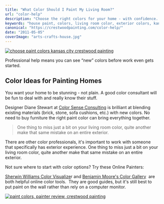 ```yaml
---
title: "What Color Should I Paint My Living Room?"
url: "color-help"
description: "Choose the right colors for your home - with confidence. The right resources make it easy."
keywords: "house paint, colors, living room color, exterior colors, kansas city, crestwood painting"
canonical: "https://crestwoodpainting.com/color-help/"
date: "2011-05-05"
coverImage: "arts-crafts-house.jpg"
---
```


[![choose paint colors kansas city crestwood painting](images/House-shingle-gable_opt.jpg)](https://crestwoodpainting.com/cwp/wp-content/uploads/2011/05/House-shingle-gable_opt.jpg)

Professional help means you can see “new” colors before work even gets started.

## Color Ideas for Painting Homes

You want your home to be stunning - not plain. A good color consultant will be fun to deal with and really know their stuff.

Designer Diane Stewart at [Color Sense Consulting](http://www.colorsenseconsulting.com/ "Color Sense Consulting | Kansas City") is brilliant at blending existing materials (brick, stone, sofa cushions, etc.) with new colors. No need to buy furniture the right paint color can bring everything together.

> One thing to miss just a bit on your living room color, quite another make that same mistake on an entire exterior.

There are other color professionals, it's important to work with someone that specifically has exterior experience. One thing to miss just a bit on your living room color, quite another make that same mistake on an entire exterior.

Not sure where to start with color options? Try these Online Painters:

[Sherwin Williams Color Visualize](https://www.sherwin-williams.com/visualizer#/active/default)r and [Benjamin Moore's Color Gallery](https://www.benjaminmoore.com/en-us/color-overview)  are both helpful online color tools.  They are good guides, but it's still best to put paint on the wall rather than rely on a computer monitor.

[![paint colors, painter review, crestwood painting](images/A-Google-User27.jpg)](https://crestwoodpainting.com/reviews/)
